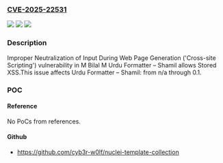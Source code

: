 ### [CVE-2025-22531](https://cve.mitre.org/cgi-bin/cvename.cgi?name=CVE-2025-22531)
![](https://img.shields.io/static/v1?label=Product&message=Urdu%20Formatter%20%E2%80%93%20Shamil&color=blue)
![](https://img.shields.io/static/v1?label=Version&message=n%2Fa%3C%3D%200.1%20&color=brighgreen)
![](https://img.shields.io/static/v1?label=Vulnerability&message=CWE-79%20Improper%20Neutralization%20of%20Input%20During%20Web%20Page%20Generation%20('Cross-site%20Scripting')&color=brighgreen)

### Description

Improper Neutralization of Input During Web Page Generation ('Cross-site Scripting') vulnerability in M Bilal M Urdu Formatter – Shamil allows Stored XSS.This issue affects Urdu Formatter – Shamil: from n/a through 0.1.

### POC

#### Reference
No PoCs from references.

#### Github
- https://github.com/cyb3r-w0lf/nuclei-template-collection

